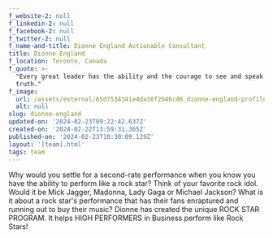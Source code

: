 ```yaml
---
f_website-2: null
f_linkedin-2: null
f_facebook-2: null
f_twitter-2: null
f_name-and-title: Dionne England Actionable Consultant
title: Dionne England
f_location: Toronto, Canada
f_quote: >-
  "Every great leader has the ability and the courage to see and speak the
  truth."
f_image:
  url: /assets/external/65d7534341e4da38f2b46cd6_dionne-england-profile-pic.jpeg
  alt: null
slug: dionne-england
updated-on: '2024-02-23T09:22:42.637Z'
created-on: '2024-02-22T13:59:31.365Z'
published-on: '2024-02-23T10:30:09.129Z'
layout: '[team].html'
tags: team
---
```


Why would you settle for a second-rate performance when you know you have the ability to perform like a rock star? Think of your favorite rock idol. Would it be Mick Jagger, Madonna, Lady Gaga or Michael Jackson? What is it about a rock star's performance that has their fans enraptured and running out to buy their music? Dionne has created the unique ROCK STAR PROGRAM. It helps HIGH PERFORMERS in Business perform like Rock Stars!
